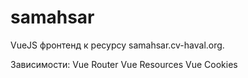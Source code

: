 # samahsar
VueJS фронтенд к ресурсу samahsar.cv-haval.org.

Зависимости:
  Vue Router
  Vue Resources
  Vue Cookies

